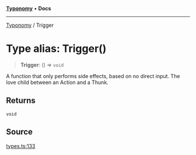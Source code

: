 [**Typonomy**](../README.md) • **Docs**

***

[Typonomy](../globals.md) / Trigger

# Type alias: Trigger()

> **Trigger**: () => `void`

A function that only performs side effects, based on no direct input.
The love child between an Action and a Thunk.

## Returns

`void`

## Source

[types.ts:133](https://github.com/softcraft-development/typonomy/blob/fe50b8023c82b88ddae1a279519fbfc3eededb46/src/types.ts#L133)
